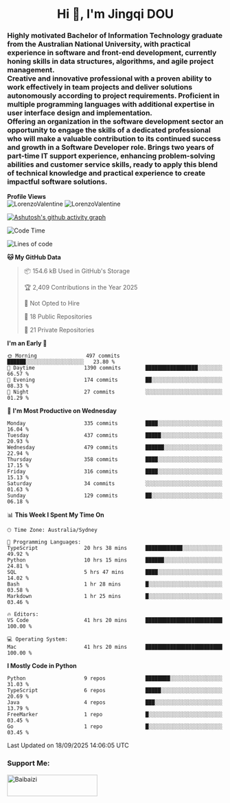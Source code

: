 <h1 align="center">Hi 👋, I'm Jingqi DOU</h1>
<h3 align="left">
Highly motivated Bachelor of Information Technology graduate from the Australian National University, with practical experience in software and front-end development, currently honing skills in data structures, algorithms, and agile project management. <br>
Creative and innovative professional with a proven ability to work effectively in team projects and deliver solutions autonomously according to project requirements. Proficient in multiple programming languages with additional expertise in user interface design and implementation. <br>
Offering an organization in the software development sector an opportunity to engage the skills of a dedicated professional who will make a valuable contribution to its continued success and growth in a Software Developer role. Brings two years of part-time IT support experience, enhancing problem-solving abilities and customer service skills, ready to apply this blend of technical knowledge and practical experience to create impactful software solutions. 
</h3>

**Profile Views**<br>
<img src="https://count.getloli.com/@LorenzoValentine?name=LorenzoValentine&theme=asoul&padding=7&offset=0&align=center&scale=2&pixelated=1&darkmode=auto&prefix=020315" alt="LorenzoValentine" theme="rule34" />
<img src="https://count.getloli.com/@LorenzoValentine?name=LorenzoValentine&theme=food&padding=7&offset=0&align=center&scale=2&pixelated=1&darkmode=auto&prefix=020315" alt="LorenzoValentine" theme="rule34" />

[![Ashutosh's github activity graph](https://github-readme-activity-graph.vercel.app/graph?username=LorenzoValentine&theme=rogue)](https://github.com/ashutosh00710/github-readme-activity-graph)

<!--START_SECTION:waka-->
![Code Time](http://img.shields.io/badge/Code%20Time-2%2C351%20hrs%203%20mins-blue)

![Lines of code](https://img.shields.io/badge/From%20Hello%20World%20I%27ve%20Written-449.6%20thousand%20lines%20of%20code-blue)

**🐱 My GitHub Data** 

> 📦 154.6 kB Used in GitHub's Storage 
 > 
> 🏆 2,409 Contributions in the Year 2025
 > 
> 🚫 Not Opted to Hire
 > 
> 📜 18 Public Repositories 
 > 
> 🔑 21 Private Repositories 
 > 
**I'm an Early 🐤** 

```text
🌞 Morning                497 commits         ██████░░░░░░░░░░░░░░░░░░░   23.80 % 
🌆 Daytime                1390 commits        █████████████████░░░░░░░░   66.57 % 
🌃 Evening                174 commits         ██░░░░░░░░░░░░░░░░░░░░░░░   08.33 % 
🌙 Night                  27 commits          ░░░░░░░░░░░░░░░░░░░░░░░░░   01.29 % 
```
📅 **I'm Most Productive on Wednesday** 

```text
Monday                   335 commits         ████░░░░░░░░░░░░░░░░░░░░░   16.04 % 
Tuesday                  437 commits         █████░░░░░░░░░░░░░░░░░░░░   20.93 % 
Wednesday                479 commits         ██████░░░░░░░░░░░░░░░░░░░   22.94 % 
Thursday                 358 commits         ████░░░░░░░░░░░░░░░░░░░░░   17.15 % 
Friday                   316 commits         ████░░░░░░░░░░░░░░░░░░░░░   15.13 % 
Saturday                 34 commits          ░░░░░░░░░░░░░░░░░░░░░░░░░   01.63 % 
Sunday                   129 commits         ██░░░░░░░░░░░░░░░░░░░░░░░   06.18 % 
```


📊 **This Week I Spent My Time On** 

```text
🕑︎ Time Zone: Australia/Sydney

💬 Programming Languages: 
TypeScript               20 hrs 38 mins      ████████████░░░░░░░░░░░░░   49.92 % 
Python                   10 hrs 15 mins      ██████░░░░░░░░░░░░░░░░░░░   24.81 % 
SQL                      5 hrs 47 mins       ████░░░░░░░░░░░░░░░░░░░░░   14.02 % 
Bash                     1 hr 28 mins        █░░░░░░░░░░░░░░░░░░░░░░░░   03.58 % 
Markdown                 1 hr 25 mins        █░░░░░░░░░░░░░░░░░░░░░░░░   03.46 % 

🔥 Editors: 
VS Code                  41 hrs 20 mins      █████████████████████████   100.00 % 

💻 Operating System: 
Mac                      41 hrs 20 mins      █████████████████████████   100.00 % 
```

**I Mostly Code in Python** 

```text
Python                   9 repos             ████████░░░░░░░░░░░░░░░░░   31.03 % 
TypeScript               6 repos             █████░░░░░░░░░░░░░░░░░░░░   20.69 % 
Java                     4 repos             ███░░░░░░░░░░░░░░░░░░░░░░   13.79 % 
FreeMarker               1 repo              █░░░░░░░░░░░░░░░░░░░░░░░░   03.45 % 
Go                       1 repo              █░░░░░░░░░░░░░░░░░░░░░░░░   03.45 % 
```




 Last Updated on 18/09/2025 14:06:05 UTC
<!--END_SECTION:waka-->

<!-- [![willianrod's wakatime stats](https://github-readme-stats.vercel.app/api/wakatime?username=lorenzoval2050)](https://github.com/anuraghazra/github-readme-stats) -->


<h3 align="left">Support Me:</h3>
<p><a href="https://www.buymeacoffee.com/Baibaizi"> <img align="left" src="https://cdn.buymeacoffee.com/buttons/v2/default-yellow.png" height="50" width="210" alt="Baibaizi" /></a></p><br><br>
